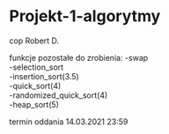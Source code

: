 # Projekt-1-algorytmy
cop Robert D.

funkcje pozostałe do zrobienia:
-swap \
-selection_sort \
-insertion_sort(3.5) \
-quick_sort(4) \
-randomized_quick_sort(4) \
-heap_sort(5) 

termin oddania 14.03.2021 23:59




